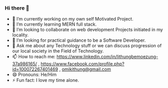 ### Hi there 👋

- 🔭 I’m currently working on my own self Motivated Project.
- 🌱 I’m currently learning MERN full stack.
- 👯 I’m looking to collaborate on web development Projects initiated in my locality.
- 🤔 I’m looking for practical guidance to be a Software Developer.
- 💬 Ask me about any Technology stuff or we can discuss progression of our local society in the Field of Technology.
- 📫 How to reach me: 
      https://www.linkedin.com/in/lithungbemoezung-37a986165/ ,
      https://www.facebook.com/profile.php?id=100072267401469 , omikithung@gmail.com
- 😄 Pronouns: He/Him
- ⚡ Fun fact: I love my time alone.

